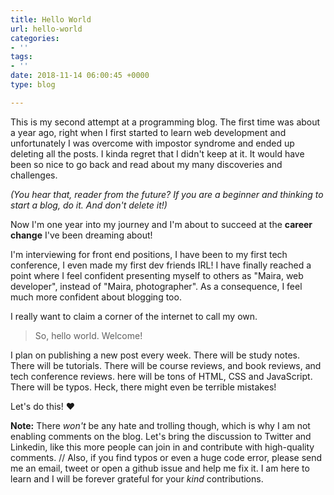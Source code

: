 ```yaml
---
title: Hello World
url: hello-world
categories:
- ''
tags:
- ''
date: 2018-11-14 06:00:45 +0000
type: blog

---
```

This is my second attempt at a programming blog. The first time was about a year ago, right when I first started to learn web development and unfortunately I was overcome with impostor syndrome and ended up deleting all the posts. I kinda regret that I didn't keep at it. It would have been so nice to go back and read about my many discoveries and challenges.

_(You hear that, reader from the future? If you are a beginner and thinking to start a blog, do it. And don't delete it!)_

Now I'm one year into my journey and I'm about to succeed at the **career change** I've been dreaming about!

I'm interviewing for front end positions, I have been to my first tech conference, I even made my first dev friends IRL! I have finally reached a point where I feel confident presenting myself to others as "Maira, web developer", instead of "Maira, photographer". As a consequence, I feel much more confident about blogging too.

I really want to claim a corner of the internet to call my own.

> So, hello world. Welcome!

I plan on publishing a new post every week. There will be study notes. There will be tutorials. There will be course reviews, and book reviews, and tech conference reviews. here will be tons of HTML, CSS and JavaScript. There will be typos. Heck, there might even be terrible mistakes!

Let's do this! ❤

**Note:** There _won't_ be any hate and trolling though, which is why I am not enabling comments on the blog. Let's bring the discussion to Twitter and Linkedin, like this more people can join in and contribute with high-quality comments. // Also, if you find typos or even a huge code error, please send me an email, tweet or open a github issue and help me fix it. I am here to learn and I will be forever grateful for your _kind_ contributions.